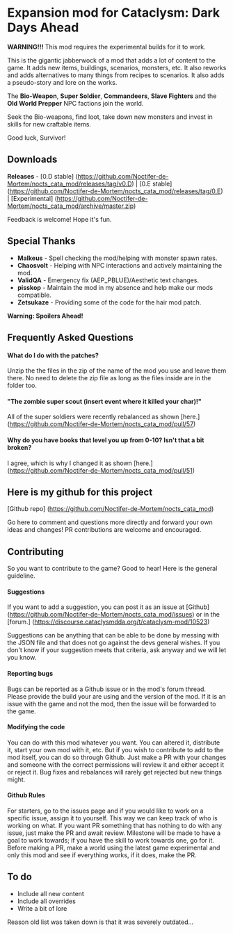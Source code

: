 # Expansion mod for Cataclysm: Dark Days Ahead

**WARNING!!!** This mod requires the experimental builds for it to work.

This is the gigantic jabberwock of a mod that adds a lot of content to the game. It adds new items, buildings, scenarios, monsters, etc. It also reworks and adds alternatives to many things from recipes to scenarios. It also adds a pseudo-story and lore on the works.

The **Bio-Weapon**, **Super Soldier**, **Commandeers**, **Slave Fighters** and the **Old World Prepper** NPC factions join the world.

Seek the Bio-weapons, find loot, take down new monsters and invest in skills for new craftable items.

Good luck, Survivor!

## Downloads

**Releases** - [0.D stable] (https://github.com/Noctifer-de-Mortem/nocts_cata_mod/releases/tag/v0.D) | [0.E stable] (https://github.com/Noctifer-de-Mortem/nocts_cata_mod/releases/tag/0.E) | [Experimental] (https://github.com/Noctifer-de-Mortem/nocts_cata_mod/archive/master.zip)


Feedback is welcome! Hope it's fun.

## Special Thanks

* **Malkeus** - Spell checking the mod/helping with monster spawn rates.
* **Chaosvolt** - Helping with NPC interactions and actively maintaining the mod.
* **ValidQA** - Emergency fix (AEP_PBLUE)/Aesthetic text changes.
* **pisskop** - Maintain the mod in my absence and help make our mods compatible.
* **Zetsukaze** - Providing some of the code for the hair mod patch.

**Warning: Spoilers Ahead!**

## Frequently Asked Questions

#### What do I do with the patches?

Unzip the the files in the zip of the name of the mod you use and leave them there. No need to delete the zip file as long as the files inside are in the folder too.

#### "The zombie super scout (insert event where it killed your char)!"

All of the super soldiers were recently rebalanced as shown [here.] (https://github.com/Noctifer-de-Mortem/nocts_cata_mod/pull/57)


#### Why do you have books that level you up from 0-10? Isn't that a bit broken?

I agree, which is why I changed it as shown [here.] (https://github.com/Noctifer-de-Mortem/nocts_cata_mod/pull/51)

## Here is my github for this project

[Github repo] (https://github.com/Noctifer-de-Mortem/nocts_cata_mod)

Go here to comment and questions more directly and forward your own ideas and changes!
PR contributions are welcome and encouraged.

## Contributing
So you want to contribute to the game? Good to hear! Here is the general guideline.

#### Suggestions
If you want to add a suggestion, you can post it as an issue at [Github] (https://github.com/Noctifer-de-Mortem/nocts_cata_mod/issues) or in the [forum.] (https://discourse.cataclysmdda.org/t/cataclysm-mod/10523)

Suggestions can be anything that can be able to be done by messing with the JSON file and that does not go against the devs general wishes. If you don't know if your suggestion meets that criteria, ask anyway and we will let you know.

#### Reporting bugs
Bugs can be reported as a Github issue or in the mod's forum thread. Please provide the build your are using and the version of the mod. If it is an issue with the game and not the mod, then the issue will be forwarded to the game.

#### Modifying the code
You can do with this mod whatever you want. You can altered it, distribute it, start your own mod with it, etc. But if you wish to contribute to add to the mod itself, you can do so through Github. Just make a PR with your changes and someone with the correct permissions will review it and either accept it or reject it. Bug fixes and rebalances will rarely get rejected but new things might.

#### Github Rules
For starters, go to the issues page and if you would like to work on a specific issue, assign it to yourself. This way we can keep track of who is working on what. If you want PR something that has nothing to do with any issue, just make the PR and await review. Milestone will be made to have a goal to work towards; if you have the skill to work towards one, go for it. Before making a PR, make a world using the latest game experimental and only this mod and see if everything works, if it does, make the PR.

## To do
* Include all new content
* Include all overrides
* Write a bit of lore

Reason old list was taken down is that it was severely outdated...
